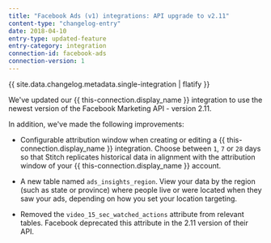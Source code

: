 ```yaml
---
title: "Facebook Ads (v1) integrations: API upgrade to v2.11"
content-type: "changelog-entry"
date: 2018-04-10
entry-type: updated-feature
entry-category: integration
connection-id: facebook-ads
connection-version: 1
---
```


{{ site.data.changelog.metadata.single-integration | flatify }}

We've updated our {{ this-connection.display_name }} integration to use the newest version of the Facebook Marketing API - version 2.11.

In addition, we've made the following improvements:

- Configurable attribution window when creating or editing a {{ this-connection.display_name }} integration. Choose between `1`, `7` or `28` days so that Stitch replicates historical data in alignment with the attribution window of your {{ this-connection.display_name }} account.

- A new table named `ads_insights_region`. View your data by the region (such as state or province) where people live or were located when they saw your ads, depending on how you set your location targeting. 

- Removed the `video_15_sec_watched_actions` attribute from relevant tables. Facebook deprecated this attribute in the 2.11 version of their API.